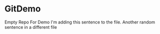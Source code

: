 # GitDemo
Empty Repo For Demo
I'm adding this sentence to the file. Another random sentence in a different file 
